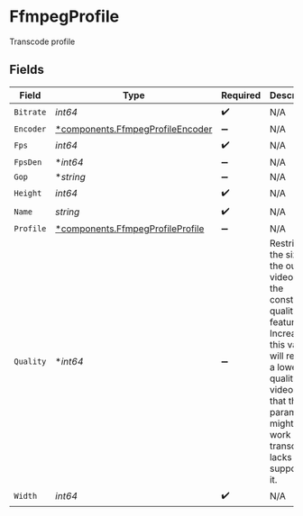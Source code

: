 # FfmpegProfile

Transcode profile


## Fields

| Field                                                                                                                                                                                                                   | Type                                                                                                                                                                                                                    | Required                                                                                                                                                                                                                | Description                                                                                                                                                                                                             | Example                                                                                                                                                                                                                 |
| ----------------------------------------------------------------------------------------------------------------------------------------------------------------------------------------------------------------------- | ----------------------------------------------------------------------------------------------------------------------------------------------------------------------------------------------------------------------- | ----------------------------------------------------------------------------------------------------------------------------------------------------------------------------------------------------------------------- | ----------------------------------------------------------------------------------------------------------------------------------------------------------------------------------------------------------------------- | ----------------------------------------------------------------------------------------------------------------------------------------------------------------------------------------------------------------------- |
| `Bitrate`                                                                                                                                                                                                               | *int64*                                                                                                                                                                                                                 | :heavy_check_mark:                                                                                                                                                                                                      | N/A                                                                                                                                                                                                                     | 3000000                                                                                                                                                                                                                 |
| `Encoder`                                                                                                                                                                                                               | [*components.FfmpegProfileEncoder](../../models/components/ffmpegprofileencoder.md)                                                                                                                                     | :heavy_minus_sign:                                                                                                                                                                                                      | N/A                                                                                                                                                                                                                     |                                                                                                                                                                                                                         |
| `Fps`                                                                                                                                                                                                                   | *int64*                                                                                                                                                                                                                 | :heavy_check_mark:                                                                                                                                                                                                      | N/A                                                                                                                                                                                                                     | 30                                                                                                                                                                                                                      |
| `FpsDen`                                                                                                                                                                                                                | **int64*                                                                                                                                                                                                                | :heavy_minus_sign:                                                                                                                                                                                                      | N/A                                                                                                                                                                                                                     | 1                                                                                                                                                                                                                       |
| `Gop`                                                                                                                                                                                                                   | **string*                                                                                                                                                                                                               | :heavy_minus_sign:                                                                                                                                                                                                      | N/A                                                                                                                                                                                                                     | 2                                                                                                                                                                                                                       |
| `Height`                                                                                                                                                                                                                | *int64*                                                                                                                                                                                                                 | :heavy_check_mark:                                                                                                                                                                                                      | N/A                                                                                                                                                                                                                     |                                                                                                                                                                                                                         |
| `Name`                                                                                                                                                                                                                  | *string*                                                                                                                                                                                                                | :heavy_check_mark:                                                                                                                                                                                                      | N/A                                                                                                                                                                                                                     | 720p                                                                                                                                                                                                                    |
| `Profile`                                                                                                                                                                                                               | [*components.FfmpegProfileProfile](../../models/components/ffmpegprofileprofile.md)                                                                                                                                     | :heavy_minus_sign:                                                                                                                                                                                                      | N/A                                                                                                                                                                                                                     | H264Baseline                                                                                                                                                                                                            |
| `Quality`                                                                                                                                                                                                               | **int64*                                                                                                                                                                                                                | :heavy_minus_sign:                                                                                                                                                                                                      | Restricts the size of the output video using the constant quality feature. Increasing this value will result in a lower quality video. Note that this parameter might not work if the transcoder lacks support for it.<br/> | 23                                                                                                                                                                                                                      |
| `Width`                                                                                                                                                                                                                 | *int64*                                                                                                                                                                                                                 | :heavy_check_mark:                                                                                                                                                                                                      | N/A                                                                                                                                                                                                                     | 1280                                                                                                                                                                                                                    |